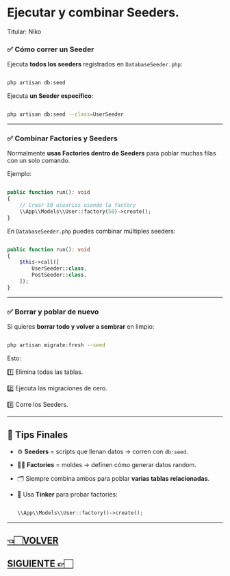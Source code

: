 # Ejecutar y combinar Seeders.

Titular: Niko

### ✅ **Cómo correr un Seeder**

Ejecuta **todos los seeders** registrados en `DatabaseSeeder.php`:

```bash

php artisan db:seed

```

Ejecuta **un Seeder específico**:

```bash

php artisan db:seed --class=UserSeeder

```

---

### ✅ **Combinar Factories y Seeders**

Normalmente **usas Factories dentro de Seeders** para poblar muchas filas con un solo comando.

Ejemplo:

```php

public function run(): void
{
    // Crear 50 usuarios usando la factory
    \\App\\Models\\User::factory(50)->create();
}

```

En `DatabaseSeeder.php` puedes combinar múltiples seeders:

```php

public function run(): void
{
    $this->call([
        UserSeeder::class,
        PostSeeder::class,
    ]);
}

```

---

### ✅ **Borrar y poblar de nuevo**

Si quieres **borrar todo y volver a sembrar** en limpio:

```bash

php artisan migrate:fresh --seed

```

Esto:

1️⃣ Elimina todas las tablas.

2️⃣ Ejecuta las migraciones de cero.

3️⃣ Corre los Seeders.

---

## 📌 **Tips Finales**

- ⚙️ **Seeders** = scripts que llenan datos → corren con `db:seed`.
- 🧑‍🌾 **Factories** = moldes → definen cómo generar datos random.
- 🗂️ Siempre combina ambos para poblar **varias tablas relacionadas**.
- 🧪 Usa **Tinker** para probar factories:
    
    ```php
    
    \\App\\Models\\User::factory()->create();
    
    ```
    

---

## [👈🏻VOLVER](Crear%20Seeders%20y%20Factories.md)

## [SIGUIENTE 👉🏻](Estructura%20y%20Tipos%20de%20Rutas.md)